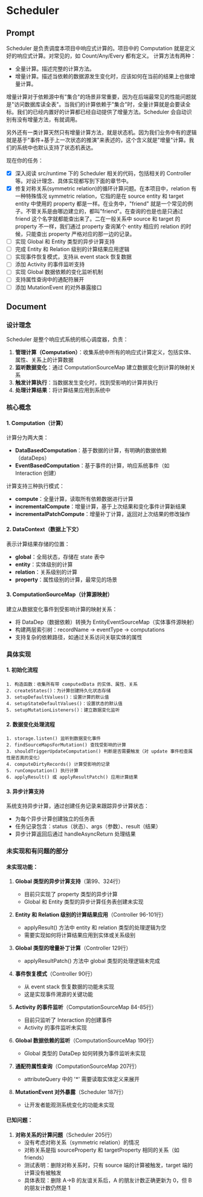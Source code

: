 # Scheduler
## Prompt

Scheduler 是负责调度本项目中响应式计算的。项目中的 Computation 就是定义好的响应式计算。对常见的，如 Count/Any/Every 都有定义。
计算方法有两种：
- 全量计算。描述完整的计算方法。
- 增量计算。描述当依赖的数据源发生变化时，应该如何在当前的结果上也做增量计算。

增量计算对于依赖源中有"集合"的场景非常重要，因为在后端最常见的性能问题就是"访问数据库读全表"。当我们的计算依赖于"集合"时，全量计算就是会要读全标。我们的已经内置好的计算都已经自动提供了增量方法。Scheduler 会自动识别有没有增量方法，有就调用。

另外还有一类计算天然只有增量计算方法，就是状态机。因为我们业务中有的逻辑就是基于"事件+基于上一次状态的推演"来表述的，这个含义就是"增量"计算。我们的系统中也默认支持了状态机表达。

现在你的任务：
- [x] 深入阅读 src/runtime 下的 Scheduler 相关的代码，包括相关的 Controller 等。对设计理念、具体实现都写到下面的章节中。
- [x] 修复对称关系(symmetric relation)的循环计算问题。在本项目中，relation 有一种特殊情况 symmetric relation，它指的是在 source entity 和 target entity 中使用的 property 都是一样。在业务中，"friend" 就是一个常见的例子。不管关系是由哪边建立的，都叫"friend"。在查询的也是也是只通过 friend 这个名字就都能查出来了。二在一般关系中 source 和 target 的 property 不一样，我们通过 property 查询某个 entity 相应的 relation 的时候，只能查出 property 严格对应的那一边的记录。
- [ ] 实现 Global 和 Entity 类型的异步计算支持
- [ ] 完成 Entity 和 Relation 级别的计算结果应用逻辑
- [ ] 实现事件恢复模式，支持从 event stack 恢复数据
- [ ] 添加 Activity 的事件监听支持
- [ ] 实现 Global 数据依赖的变化监听机制
- [ ] 支持属性查询中的通配符展开
- [ ] 添加 MutationEvent 的对外暴露接口

## Document

### 设计理念

Scheduler 是整个响应式系统的核心调度器，负责：
1. **管理计算（Computation）**：收集系统中所有的响应式计算定义，包括实体、属性、关系上的计算数据
2. **监听数据变化**：通过 ComputationSourceMap 建立数据变化到计算的映射关系
3. **触发计算执行**：当数据发生变化时，找到受影响的计算并执行
4. **处理计算结果**：将计算结果应用到系统中

### 核心概念

#### 1. Computation（计算）
计算分为两大类：
- **DataBasedComputation**：基于数据的计算，有明确的数据依赖（dataDeps）
- **EventBasedComputation**：基于事件的计算，响应系统事件（如 Interaction 创建）

计算支持三种执行模式：
- **compute**：全量计算，读取所有依赖数据进行计算
- **incrementalCompute**：增量计算，基于上次结果和变化事件计算新结果
- **incrementalPatchCompute**：增量补丁计算，返回对上次结果的修改操作

#### 2. DataContext（数据上下文）
表示计算结果存储的位置：
- **global**：全局状态，存储在 state 表中
- **entity**：实体级别的计算
- **relation**：关系级别的计算  
- **property**：属性级别的计算，最常见的场景

#### 3. ComputationSourceMap（计算源映射）
建立从数据变化事件到受影响计算的映射关系：
- 将 DataDep（数据依赖）转换为 EntityEventSourceMap（实体事件源映射）
- 构建两层索引树：recordName -> eventType -> computations
- 支持复杂的依赖路径，如通过关系访问关联实体的属性

### 具体实现

#### 1. 初始化流程
```
1. 构造函数：收集所有带 computedData 的实体、属性、关系
2. createStates()：为计算创建持久化状态存储
3. setupDefaultValues()：设置计算的默认值
4. setupStateDefaultValues()：设置状态的默认值
5. setupMutationListeners()：建立数据变化监听
```

#### 2. 数据变化处理流程
```
1. storage.listen() 监听到数据变化事件
2. findSourceMapsForMutation() 查找受影响的计算
3. shouldTriggerUpdateComputation() 判断是否需要触发（对 update 事件检查属性是否真的变化）
4. computeDirtyRecords() 计算受影响的记录
5. runComputation() 执行计算
6. applyResult() 或 applyResultPatch() 应用计算结果
```

#### 3. 异步计算支持
系统支持异步计算，通过创建任务记录来跟踪异步计算状态：
- 为每个异步计算创建独立的任务表
- 任务记录包含：status（状态）、args（参数）、result（结果）
- 异步计算返回后通过 handleAsyncReturn 处理结果

### 未实现和有问题的部分

#### 未实现功能：
1. **Global 类型的异步计算支持**（第99、324行）
   - 目前只实现了 property 类型的异步计算
   - Global 和 Entity 类型的异步计算任务表创建未实现

2. **Entity 和 Relation 级别的计算结果应用**（Controller 96-101行）
   - applyResult() 方法中 entity 和 relation 类型的处理逻辑为空
   - 需要实现如何将计算结果应用到实体或关系级别

3. **Global 类型的增量补丁计算**（Controller 129行）
   - applyResultPatch() 方法中 global 类型的处理逻辑未完成

4. **事件恢复模式**（Controller 90行）
   - 从 event stack 恢复数据的功能未实现
   - 这是实现事件溯源的关键功能

5. **Activity 的事件监听**（ComputationSourceMap 84-85行）
   - 目前只监听了 Interaction 的创建事件
   - Activity 的事件监听未实现

6. **Global 数据依赖的监听**（ComputationSourceMap 190行）
   - Global 类型的 DataDep 如何转换为事件监听未实现

7. **通配符属性查询**（ComputationSourceMap 207行）
   - attributeQuery 中的 '*' 需要读取实体定义来展开

8. **MutationEvent 对外暴露**（Scheduler 187行）
   - 让开发者能观测系统变化的功能未实现

#### 已知问题：
1. **对称关系的计算问题**（Scheduler 205行）
   - 没有考虑对称关系（symmetric relation）的情况
   - 对称关系是指 sourceProperty 和 targetProperty 相同的关系（如 friends）
   - 测试表明：删除对称关系时，只有 source 端的计算被触发，target 端的计算没有被触发
   - 具体表现：删除 A->B 的友谊关系后，A 的朋友计数正确更新为 0，但 B 的朋友计数仍然是 1

